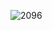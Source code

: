 ![2096](https://github.com/yuxuantaoisak/unit_4/assets/144768397/9a5b9763-1da2-4db6-9ca7-4f0ae3d42d79)
